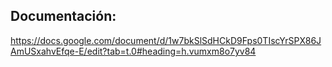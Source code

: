 ## Documentación:
https://docs.google.com/document/d/1w7bkSlSdHCkD9Fps0TIscYrSPX86JAmUSxahvEfqe-E/edit?tab=t.0#heading=h.vumxm8o7yv84
